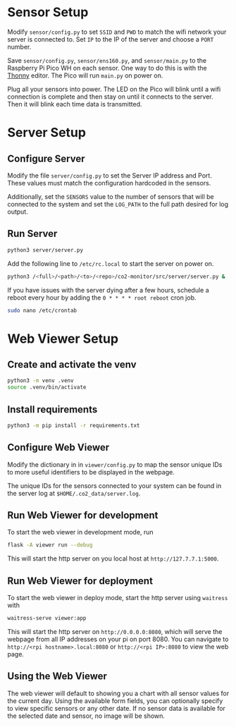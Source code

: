 # Sensor Setup

Modify `sensor/config.py` to set `SSID` and `PWD` to match the wifi network
your server is connected to. Set `IP` to the IP of the server and choose a
`PORT` number.

Save `sensor/config.py`, `sensor/ens160.py`, and `sensor/main.py` to the Raspberry
Pi Pico WH on each sensor. One way to do this is with the [Thonny](https://thonny.org/)
editor. The Pico will run `main.py` on power on.

Plug all your sensors into power. The LED on the Pico will blink until a wifi
connection is complete and then stay on until it connects to the server. Then
it will blink each time data is transmitted.

# Server Setup

## Configure Server

Modify the file `server/config.py` to set the Server IP address and Port.
These values must match the configuration hardcoded in the sensors.

Additionally, set the `SENSORS` value to the number of sensors that will be
connected to the system and set the `LOG_PATH` to the full path desired for log
output.

##  Run Server

```sh
python3 server/server.py
```

Add the following line to `/etc/rc.local` to start the server on power on.

```sh
python3 /<full>/<path>/<to>/<repo>/co2-monitor/src/server/server.py &
```

If you have issues with the server dying after a few hours, schedule a reboot
every hour by adding the `0 * * * * root reboot` cron job.

```sh
sudo nano /etc/crontab
```

# Web Viewer Setup

## Create and activate the venv

```sh
python3 -m venv .venv
source .venv/bin/activate
```

## Install requirements

```sh
python3 -m pip install -r requirements.txt
```

## Configure Web Viewer

Modify the dictionary in in `viewer/config.py` to map the sensor
unique IDs to more useful identifiers to be displayed in the webpage.

The unique IDs for the sensors connected to your system can be found
in the server log at `$HOME/.co2_data/server.log`.

## Run Web Viewer for development

To start the web viewer in development mode, run

```sh
flask -A viewer run --debug
```

This will start the http server on you local host at
`http://127.7.7.1:5000`.

## Run Web Viewer for deployment

To start the web viewer in deploy mode, start the http server using
`waitress` with

```sh
waitress-serve viewer:app
```

This will start the http server on `http://0.0.0.0:8080`, which will
serve the webpage from all IP addresses on your pi on port 8080. You can
navigate to `http://<rpi hostname>.local:8080` or `http://<rpi IP>:8080`
to view the web page.

## Using the Web Viewer

The web viewer will default to showing you a chart with all sensor values for
the current day. Using the available form fields, you can optionally specify to
view specific sensors or any other date. If no sensor data is available for the
selected date and sensor, no image will be shown.
